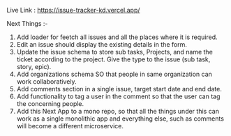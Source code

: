 Live Link : https://issue-tracker-kd.vercel.app/

Next Things :-
1. Add loader for feetch all issues and all the places where it is required.
2. Edit an issue should display the existing details in the form.
3. Update the issue schema to store sub tasks, Projects, and name the ticket according to the project. Give the type to the issue (sub task, story, epic).
4. Add organizations schema SO that people in same organization can work collaboratively.
5. Add comments section in a single issue, target start date and end date.
6. Add functionality to tag a user in the comment so that the user can tag the concerning people.
7. Add this Next App to a mono repo, so that all the things under this can work as a single monolithic app and everything else, such as comments will become a different microservice.
